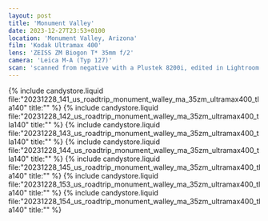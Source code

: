 ```yaml
---
layout: post
title: 'Monument Valley'
date: 2023-12-27T23:53+0100
location: 'Monument Valley, Arizona'
film: 'Kodak Ultramax 400'
lens: 'ZEISS ZM Biogon T* 35mm f/2'
camera: 'Leica M-A (Typ 127)'
scan: 'scanned from negative with a Plustek 8200i, edited in Lightroom'
---
```


{% include candystore.liquid file:"20231228_141_us_roadtrip_monument_walley_ma_35zm_ultramax400_tla140" title:"" %}
{% include candystore.liquid file:"20231228_142_us_roadtrip_monument_walley_ma_35zm_ultramax400_tla140" title:"" %}
{% include candystore.liquid file:"20231228_143_us_roadtrip_monument_walley_ma_35zm_ultramax400_tla140" title:"" %}
{% include candystore.liquid file:"20231228_144_us_roadtrip_monument_walley_ma_35zm_ultramax400_tla140" title:"" %}
{% include candystore.liquid file:"20231228_145_us_roadtrip_monument_walley_ma_35zm_ultramax400_tla140" title:"" %}
{% include candystore.liquid file:"20231228_153_us_roadtrip_monument_walley_ma_35zm_ultramax400_tla140" title:"" %}
{% include candystore.liquid file:"20231228_154_us_roadtrip_monument_walley_ma_35zm_ultramax400_tla140" title:"" %}